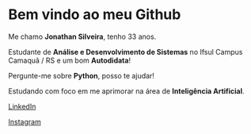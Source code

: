 <h1>
Bem vindo ao meu Github
</h1>

Me chamo **Jonathan Silveira**, tenho 33 anos.

Estudante de **Análise e Desenvolvimento de Sistemas** no Ifsul Campus Camaquã / RS e um bom **Autodidata**!

Pergunte-me sobre **Python**, posso te ajudar!

Estudando com foco em me aprimorar na área de **Inteligência Artificial**.



[LinkedIn](https://www.linkedin.com/in/jonathan-silveira-51688a86/)

[Instagram](https://www.instagram.com/jonathandev01/?hl=pt)








<!--
**jonathansilveira1987/jonathansilveira1987** is a ✨ _special_ ✨ repository because its `README.md` (this file) appears on your GitHub profile.

Here are some ideas to get you started:

- 🔭 I’m currently working on ...
- 🌱 I’m currently learning ...
- 👯 I’m looking to collaborate on ...
- 🤔 I’m looking for help with ...
- 💬 Ask me about ...
- 📫 How to reach me: ...
- 😄 Pronouns: ...
- ⚡ Fun fact: ...
-->

